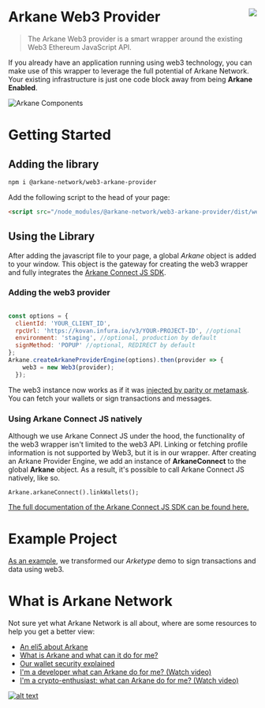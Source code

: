 Arkane Web3 Provider<img align="right" src="https://github.com/ArkaneNetwork.png?size=30" />
===

> The Arkane Web3 provider is a smart wrapper around the existing Web3 Ethereum JavaScript API.

If you already have an application running using web3 technology, you can make use of this wrapper to leverage the full potential of Arkane Network. 
Your existing infrastructure is just one code block away from being **Arkane Enabled**.

![Arkane Components](https://i.imgur.com/T5sWhZa.png)

# Getting Started

## Adding the library
```bash
npm i @arkane-network/web3-arkane-provider
```

Add the following script to the head of your page:

```html
<script src="/node_modules/@arkane-network/web3-arkane-provider/dist/web3-arkane-provider.js"></script>
```

## Using the Library

After adding the javascript file to your page, a global *Arkane* object is added to your window. This object is the gateway for creating the web3 wrapper and fully integrates the [Arkane Connect JS SDK](https://docs.arkane.network/pages/connect-js.html).

### Adding the web3 provider

```javascript

const options = {
  clientId: 'YOUR_CLIENT_ID',
  rpcUrl: 'https://kovan.infura.io/v3/YOUR-PROJECT-ID', //optional
  environment: 'staging', //optional, production by default  
  signMethod: 'POPUP' //optional, REDIRECT by default
};
Arkane.createArkaneProviderEngine(options).then(provider => {
    web3 = new Web3(provider);
  });
```

The web3 instance now works as if it was [injected by parity or metamask](https://github.com/ethereum/wiki/wiki/JavaScript-API). You can fetch your wallets or sign transactions and messages. 

### Using Arkane Connect JS natively

Although we use Arkane Connect JS under the hood, the functionality of the web3 wrapper isn't limited to the web3 API. Linking or fetching profile information is not supported by Web3, but it is in our wrapper.
After creating an Arkane Provider Engine, we add an instance of **ArkaneConnect** to the global **Arkane** object. As a result, it's possible to call Arkane Connect JS natively, like so.

```
Arkane.arkaneConnect().linkWallets();
```

[The full documentation of the Arkane Connect JS SDK can be found here.](https://docs.arkane.network/pages/connect-js.html)

# Example Project

[As an example](https://github.com/ArkaneNetwork/web3-arkane-provider-example), we transformed our *Arketype* demo to sign transactions and data using web3. 

# What is Arkane Network
Not sure yet what Arkane Network is all about, where are some resources to help you get a better view:
* [An eli5 about Arkane](https://medium.com/arkane-network/eli5-arkane-network-44bb10d0e68f)
* [What is Arkane and what can it do for me?](https://medium.com/arkane-network/what-is-arkane-network-ad536e9984a1)
* [Our wallet security explained](https://medium.com/arkane-network/wallet-security-explained-5b540d746583)
* [I'm a developer what can Arkane do for me? (Watch video)](https://www.youtube.com/watch?&v=fsBZg450drQ)
* [I'm a crypto-enthusiast: what can Arkane do for me? (Watch video)](https://www.youtube.com/watch?v=XIAi4lFcolo)

[![alt text](https://i.imgur.com/L1ZDzlH.png)](https://www.youtube.com/watch?&v=fsBZg450drQ " I’m a developer: what can Arkane do for me?")

